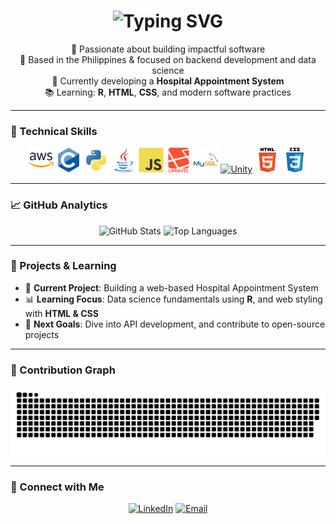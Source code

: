 <h1 align="center">
  <img src="https://readme-typing-svg.herokuapp.com?font=Righteous&size=35&center=true&vCenter=true&width=600&height=70&duration=4000&lines=Hello,+I'm+Jake!; Aspiring+Software+Engineer;from+the+Philippines." alt="Typing SVG" />
</h1>

<div align="center">

🚀 Passionate about building impactful software <br/>
📍 Based in the Philippines & focused on backend development and data science <br/>
🎯 Currently developing a **Hospital Appointment System** <br/>
📚 Learning: **R**, **HTML**, **CSS**, and modern software practices

</div>

---

### 🧰 Technical Skills

<p align="center">
  <a href="https://aws.amazon.com" target="_blank"><img src="https://raw.githubusercontent.com/devicons/devicon/master/icons/amazonwebservices/amazonwebservices-original-wordmark.svg" alt="AWS" width="40" height="40"/></a>
  <a href="https://www.cprogramming.com/" target="_blank"><img src="https://raw.githubusercontent.com/devicons/devicon/master/icons/c/c-original.svg" alt="C" width="40" height="40"/></a>
  <a href="https://www.python.org" target="_blank"><img src="https://raw.githubusercontent.com/devicons/devicon/master/icons/python/python-original.svg" alt="Python" width="40" height="40"/></a>
  <a href="https://www.java.com" target="_blank"><img src="https://raw.githubusercontent.com/devicons/devicon/master/icons/java/java-original.svg" alt="Java" width="40" height="40"/></a>
  <a href="https://developer.mozilla.org/en-US/docs/Web/JavaScript" target="_blank"><img src="https://raw.githubusercontent.com/devicons/devicon/master/icons/javascript/javascript-original.svg" alt="JavaScript" width="40" height="40"/></a>
  <a href="https://laravel.com/" target="_blank"><img src="https://raw.githubusercontent.com/devicons/devicon/master/icons/laravel/laravel-plain-wordmark.svg" alt="Laravel" width="40" height="40"/></a>
  <a href="https://www.mysql.com/" target="_blank"><img src="https://raw.githubusercontent.com/devicons/devicon/master/icons/mysql/mysql-original-wordmark.svg" alt="MySQL" width="40" height="40"/></a>
  <a href="https://unity.com/" target="_blank"><img src="https://www.vectorlogo.zone/logos/unity3d/unity3d-icon.svg" alt="Unity" width="40" height="40"/></a>
  <a href="https://www.w3.org/html/" target="_blank"><img src="https://raw.githubusercontent.com/devicons/devicon/master/icons/html5/html5-original-wordmark.svg" alt="HTML5" width="40" height="40"/></a>
  <a href="https://www.w3schools.com/css/" target="_blank"><img src="https://raw.githubusercontent.com/devicons/devicon/master/icons/css3/css3-original-wordmark.svg" alt="CSS3" width="40" height="40"/></a>
</p>

---

### 📈 GitHub Analytics

<p align="center">
  <img src="https://github-readme-stats.vercel.app/api?username=jbmondragon&show_icons=true&theme=default&hide_title=true&hide_rank=true" alt="GitHub Stats" />
  <img src="https://github-readme-stats.vercel.app/api/top-langs/?username=jbmondragon&layout=compact&hide_title=true" alt="Top Languages" />
</p>

---

### 🧪 Projects & Learning

- 🎯 **Current Project**: Building a web-based Hospital Appointment System
- 📊 **Learning Focus**: Data science fundamentals using **R**, and web styling with **HTML & CSS**
- 🧠 **Next Goals**: Dive into API development, and contribute to open-source projects

---

### 🐍 Contribution Graph

<picture>
  <source media="(prefers-color-scheme: dark)" srcset="https://raw.githubusercontent.com/jbmondragon/jbmondragon/output/github-snake-dark.svg" />
  <source media="(prefers-color-scheme: light)" srcset="https://raw.githubusercontent.com/jbmondragon/jbmondragon/output/github-snake.svg" />
  <img alt="GitHub Contribution Snake" src="https://raw.githubusercontent.com/jbmondragon/jbmondragon/output/github-snake.svg" />
</picture>

---

### 🤝 Connect with Me

<p align="center">
  <a href="https://www.linkedin.com/in/YOUR-LINKEDIN-HERE" target="_blank"><img src="https://img.shields.io/badge/LinkedIn-blue?style=for-the-badge&logo=linkedin&logoColor=white" alt="LinkedIn"/></a>
  <a href="mailto:YOUR-EMAIL-HERE" target="_blank"><img src="https://img.shields.io/badge/Email-D14836?style=for-the-badge&logo=gmail&logoColor=white" alt="Email"/></a>
</p>
